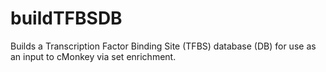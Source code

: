buildTFBSDB
===========

Builds a Transcription Factor Binding Site (TFBS) database (DB) for use as an input to cMonkey via set enrichment.